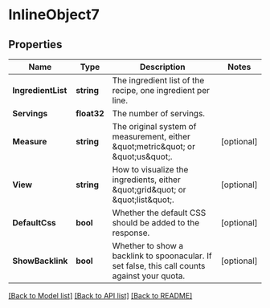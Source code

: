 # InlineObject7

## Properties

Name | Type | Description | Notes
------------ | ------------- | ------------- | -------------
**IngredientList** | **string** | The ingredient list of the recipe, one ingredient per line. | 
**Servings** | **float32** | The number of servings. | 
**Measure** | **string** | The original system of measurement, either \&quot;metric\&quot; or \&quot;us\&quot;. | [optional] 
**View** | **string** | How to visualize the ingredients, either \&quot;grid\&quot; or \&quot;list\&quot;. | [optional] 
**DefaultCss** | **bool** | Whether the default CSS should be added to the response. | [optional] 
**ShowBacklink** | **bool** | Whether to show a backlink to spoonacular. If set false, this call counts against your quota. | [optional] 

[[Back to Model list]](../README.md#documentation-for-models) [[Back to API list]](../README.md#documentation-for-api-endpoints) [[Back to README]](../README.md)


